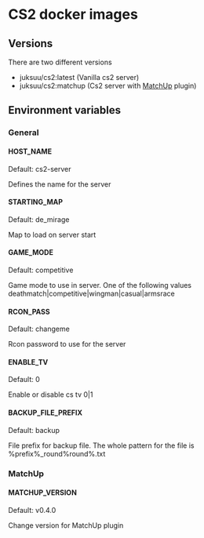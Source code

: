 CS2 docker images
==============

## Versions
There are two different versions

* juksuu/cs2:latest (Vanilla cs2 server)
* juksuu/cs2:matchup (Cs2 server with [MatchUp](https://github.com/Juksuu/MatchUp) plugin)

## Environment variables

### General

#### HOST_NAME

Default: cs2-server

Defines the name for the server


#### STARTING_MAP

Default: de_mirage

Map to load on server start


#### GAME_MODE

Default: competitive

Game mode to use in server. One of the following values deathmatch|competitive|wingman|casual|armsrace


#### RCON_PASS

Default: changeme

Rcon password to use for the server


#### ENABLE_TV

Default: 0

Enable or disable cs tv 0|1


#### BACKUP_FILE_PREFIX

Default: backup

File prefix for backup file. The whole pattern for the file is %prefix%_round%round%.txt


### MatchUp

#### MATCHUP_VERSION

Default: v0.4.0

Change version for MatchUp plugin
